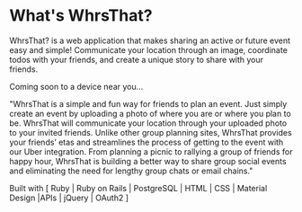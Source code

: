 What's WhrsThat?
========================

WhrsThat? is a web application that makes sharing an active or future event easy and simple! Communicate your location through an image, coordinate todos with your friends, and create a unique story to share with your friends.

Coming soon to a device near you...


"WhrsThat is a simple and fun way for friends to plan an event. Just simply create an event by uploading a photo of where you are or where you plan to be. WhrsThat will communicate your location through your uploaded photo to your invited friends. Unlike other group planning sites, WhrsThat provides your friends’ etas and streamlines the process of getting to the event with our Uber integration. From planning a picnic to rallying a group of friends for happy hour, WhrsThat is building a better way to share group social events and eliminating the need for lengthy group chats or email chains."

Built with [ Ruby | Ruby on Rails | PostgreSQL | HTML | CSS |  Material Design |APIs | jQuery | OAuth2 ]
